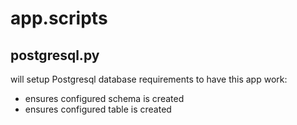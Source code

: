 # app.scripts

## postgresql.py

will setup Postgresql database requirements to have this app work:

- ensures configured schema is created
- ensures configured table is created